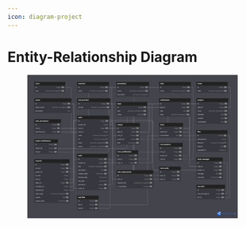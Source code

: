 ```yaml
---
icon: diagram-project
---
```


# Entity-Relationship Diagram

<figure><img src="../.gitbook/assets/Untitled.png" alt=""><figcaption></figcaption></figure>
